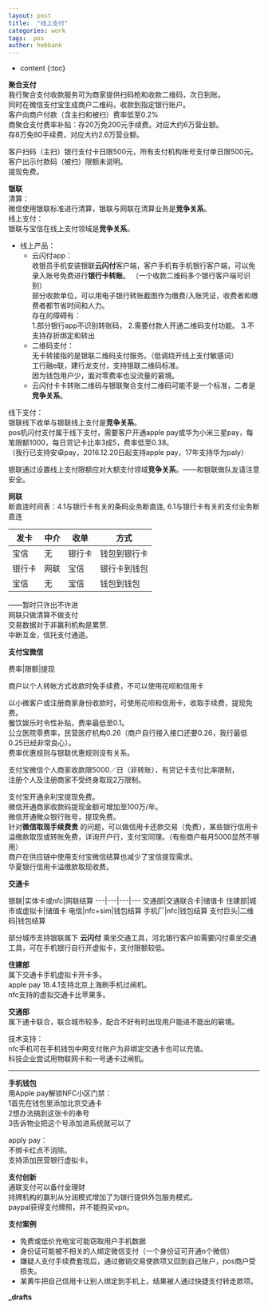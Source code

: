 ```yaml
---
layout: post
title:  "线上支付"
categories: work
tags:  pos
author: hebbank
---
```


* content
{:toc}

**聚合支付**   
我行聚合支付收款服务可为商家提供扫码枪和收款二维码，次日到账。   
同时在微信支付宝生成商户二维码，收款到指定银行账户。  
客户向商户付款（含主扫和被扫）费率低至0.2%     
商聚合支付费率补贴：存20万免200元手续费。对应大约6万营业额。  
存8万免80手续费，对应大约2.6万营业额。  




客户扫码（主扫）银行支付卡日限500元，所有支付机构账号支付单日限500元。  
客户出示付款码（被扫）限额未说明。  
提现免费。  

**银联**    
清算：   
微信使用银联标准进行清算，银联与网联在清算业务是**竞争关系**。    
线上支付：   
银联与宝信在线上支付领域是**竞争关系**。     
- 线上产品：  
  - 云闪付app：  
收银员手机安装银联**云闪付**客户端，客户手机有手机银行客户端，可以免录入账号免费进行**银行卡转账**。 （一个收款二维码多个银行客户端可识别）  
部分收款单位，可以用电子银行转账截图作为缴费/入账凭证，收费者和缴费者都节省时间和人力。   
存在的障碍有：  
1.部分银行app不识别转账码， 2.需要付款人开通二维码支付功能。 3.不支持存折绑定和转出  
  - 二维码支付：   
 无卡转接指的是银联二维码支付服务。（低调绕开线上支付敏感词）  
工行融e联，建行龙支付，支持银联二维码标准。  
因为钱包用户少，面对零费率也没流量的窘境。    
  - 云闪付卡卡转账二维码与银联聚合支付二维码可能不是一个标准，二者是**竞争关系**。  

线下支付：  
银联线下收单与银联线上支付是**竞争关系**。  
pos机闪付支付属于线下支付，需要客户开通apple pay或华为小米三星pay，每笔限额1000，每日贷记卡比率3成5，费率低至0.38。   
（我行已支持安卓pay，2016.12.20日起支持apple pay，17年支持华为paly）  

银联通过设置线上支付限额应对大额支付领域**竞争关系**。——和银联做队友请注意安全。  

**网联**   
断直连时间表：4.1与银行卡有关的条码业务断直连,  6.1与银行卡有关的支付业务断直连    

发卡|中介|收单|方式  
---|---|---|---  
宝信|无|银行卡|钱包到银行卡  
银行卡|网联|宝信|银行卡到钱包  
宝信|无|宝信|钱包到钱包  

——暂时只许出不许进  
网联只做清算不做支付  
交易数据对于非赢利机构是累赘.   
中断互金，信托支付通道。  

**支付宝微信**  

费率|限额|提现

商户以个人转帐方式收款时免手续费，不可以使用花呗和信用卡    

以小微客户或注册商家身份收款时，可使用花呗和信用卡，收取手续费，提现免费。  
餐饮娱乐时令性补贴，费率最低至0.1。  
公立医院零费率，民营医疗机构0.26（商户自行接入接口还要0.26，我行最低0.25已经非常良心）。  
费率优惠规则与银联优惠规则没有关系。  

支付宝微信个人商家收款限5000／日（非转账），有贷记卡支付比率限制，  
注册个人及注册商家不受终身取现2万限制。   

支付宝开通余利宝提现免费。   
微信开通商家收款码提现金额可增加至100万/年。  
微信开通微众银行账号，提现免费。  
针对**微信取现手续费贵** 的问题，可以做信用卡还款交易（免费），某些银行信用卡溢缴款取现或转账免费，详询开户行，支付宝同理。（有些商户每月5000显然不够用）  
商户在供应链中使用支付宝微信结算也减少了宝信提现需求。  
华夏银行信用卡溢缴款取现收费。  

**交通卡**   

银联|实体卡或nfc|网联结算
---|---|---|---
交通部|交通联合卡|储值卡
住建部|城市或虚拟卡|储值卡
电信|nfc+sim|钱包结算
手机厂|nfc|钱包结算
支付巨头|二维码|钱包结算

部分城市支持银联属下 **云闪付** 乘坐交通工具，河北银行客户如需要闪付乘坐交通工具，可在手机银行自行开虚拟卡，支付限额较低。   

**住建部**   
属下交通卡手机虚拟卡开卡多。   
apple pay 18.4.1支持北京上海刷手机过闸机。   
nfc支持的虚拟交通卡比苹果多。  

**交通部**   
属下通卡联合，联合城市较多，配合不好有时出现用户能进不能出的窘境。  

技术支持：  
nfc手机可在手机钱包中用支付账户为非绑定交通卡也可以充值。   
科技企业尝试用物联网卡和一号通卡过闸机。  

---
**手机钱包**   
用Apple pay解锁NFC小区门禁：  
1首先在钱包里添加北京交通卡   
2想办法搞到这张卡的串号  
3告诉物业把这个号添加进系统就可以了

apply pay：  
不绑卡红点不消除。  
支持添加民营银行虚拟卡。    

**支付创新**   
通联支付可以备付金理财    
持牌机构的赢利从分润模式增加了为银行提供外包服务模式。  
paypal获得支付牌照，并不能购买vpn。

**支付案例**   
- 免费或低价充电宝可能窃取用户手机数据  
- 身份证可能被不相关的人绑定微信支付（一个身份证可开通n个微信）  
- 嫌疑人支付手续费套现后，通过撤销交易使款项又回到自己账户，pos商户受损失。  
- 某黄牛把自己信用卡让别人绑定到手机上，结果被人通过快捷支付转走款项。  

**_drafts**  
